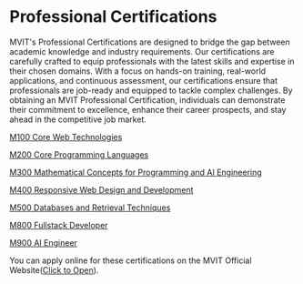 # Professional Certifications
MVIT's Professional Certifications are designed to bridge the gap between academic knowledge and industry requirements. Our certifications are carefully crafted to equip professionals with the latest skills and expertise in their chosen domains. With a focus on hands-on training, real-world applications, and continuous assessment, our certifications ensure that professionals are job-ready and equipped to tackle complex challenges. By obtaining an MVIT Professional Certification, individuals can demonstrate their commitment to excellence, enhance their career prospects, and stay ahead in the competitive job market.

[M100 Core Web Technologies](CWT/Readme.md)

[M200 Core Programming Languages](CPL/Readme.md)

[M300 Mathematical Concepts for Programming and AI Engineering](DLCP/Readme.md)

[M400 Responsive Web Design and Development](RWD/Readme.md)

[M500 Databases and Retrieval Techniques](DRT/Readme.md)

[M800 Fullstack Developer](Fullstack_Developer/Readme.md)

[M900 AI Engineer](AI_Engineer/Readme.md)


You can apply online for these certifications on the MVIT Official Website([Click to Open](https://www.mvut.us/pages/apply)).

